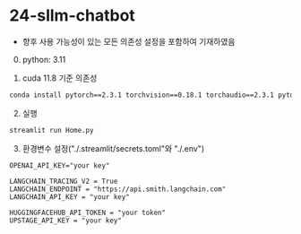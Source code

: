 # 24-sllm-chatbot

- 향후 사용 가능성이 있는 모든 의존성 설정을 포함하여 기재하였음

0. python: 3.11

1. cuda 11.8 기준 의존성

```cmd
conda install pytorch==2.3.1 torchvision==0.18.1 torchaudio==2.3.1 pytorch-cuda=11.8 transformers accelerate langchain=0.0 streamlit ipykernel -c pytorch -c nvidia -y
```

2. 실행

```cmd
streamlit run Home.py
```

3. 환경변수 설정("./.streamlit/secrets.toml"와 "./.env")

```
OPENAI_API_KEY="your key"

LANGCHAIN_TRACING_V2 = True
LANGCHAIN_ENDPOINT = "https://api.smith.langchain.com"
LANGCHAIN_API_KEY = "your key"

HUGGINGFACEHUB_API_TOKEN = "your token"
UPSTAGE_API_KEY = "your key"
```
